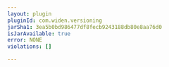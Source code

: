 ```yaml
---
layout: plugin
pluginId: com.widen.versioning
jarSha1: 3ea5b0bd986477df8fecb9243188db80e8aa76d0
isJarAvailable: true
error: NONE
violations: []

---
```

